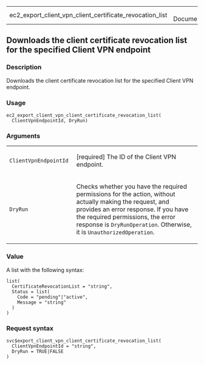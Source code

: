 <table style="width: 100%;">
<tbody>
<tr class="odd">
<td>ec2_export_client_vpn_client_certificate_revocation_list</td>
<td style="text-align: right;">R Documentation</td>
</tr>
</tbody>
</table>

## Downloads the client certificate revocation list for the specified Client VPN endpoint

### Description

Downloads the client certificate revocation list for the specified
Client VPN endpoint.

### Usage

    ec2_export_client_vpn_client_certificate_revocation_list(
      ClientVpnEndpointId, DryRun)

### Arguments

<table>
<colgroup>
<col style="width: 35%" />
<col style="width: 65%" />
</colgroup>
<tbody>
<tr class="odd">
<td><code
id="ec2_export_client_vpn_client_certificate_revocation_list_:_ClientVpnEndpointId">ClientVpnEndpointId</code></td>
<td><p>[required] The ID of the Client VPN endpoint.</p></td>
</tr>
<tr class="even">
<td><code
id="ec2_export_client_vpn_client_certificate_revocation_list_:_DryRun">DryRun</code></td>
<td><p>Checks whether you have the required permissions for the action,
without actually making the request, and provides an error response. If
you have the required permissions, the error response is
<code>DryRunOperation</code>. Otherwise, it is
<code>UnauthorizedOperation</code>.</p></td>
</tr>
</tbody>
</table>

### Value

A list with the following syntax:

    list(
      CertificateRevocationList = "string",
      Status = list(
        Code = "pending"|"active",
        Message = "string"
      )
    )

### Request syntax

    svc$export_client_vpn_client_certificate_revocation_list(
      ClientVpnEndpointId = "string",
      DryRun = TRUE|FALSE
    )
